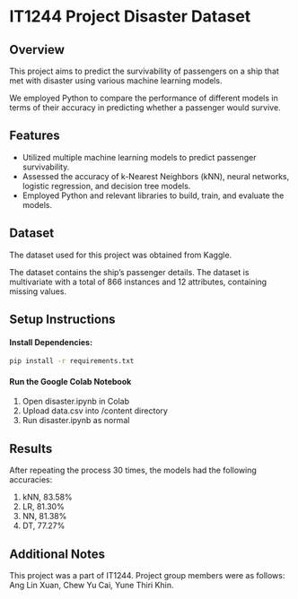 # IT1244 Project Disaster Dataset

## Overview

This project aims to predict the survivability of passengers on a ship that met with disaster using various machine learning models. 

We employed Python to compare the performance of different models in terms of their accuracy in predicting whether a passenger would survive.

## Features

- Utilized multiple machine learning models to predict passenger survivability.
- Assessed the accuracy of k-Nearest Neighbors (kNN), neural networks, logistic regression, and decision tree models.
- Employed Python and relevant libraries to build, train, and evaluate the models.

## Dataset

The dataset used for this project was obtained from Kaggle.

The dataset contains the ship’s passenger details. The dataset is multivariate with a total of 866 instances and 12 attributes, containing missing values. 

## Setup Instructions

#### Install Dependencies:

```bash
pip install -r requirements.txt
```

#### Run the Google Colab Notebook

1. Open disaster.ipynb in Colab
2. Upload data.csv into /content directory
3. Run disaster.ipynb as normal

## Results

After repeating the process 30 times, the models had the following accuracies:

1. kNN, 83.58%
2. LR, 81.30%
3. NN, 81.38%
4. DT, 77.27%

## Additional Notes

This project was a part of IT1244.
Project group members were as follows: Ang Lin Xuan, Chew Yu Cai, Yune Thiri Khin.


